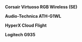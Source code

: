 **Corsair Virtuoso RGB Wireless (SE)**

**Audio-Technica ATH-G1WL**

**HyperX Cloud Flight**

**Logitech G935**